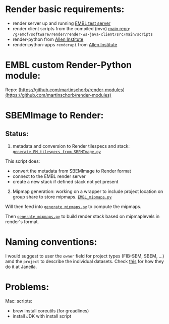 
# Render basic requirements:


- render server up and running [EMBL test server](http://pc-emcf-16.embl.de)
- render client scripts from the compiled (mvn) [main repo](https://github.com/saalfeldlab/render): `/g/emcf/software/render/render-ws-java-client/src/main/scripts`
- render-python from [Allen Institute](https://github.com/AllenInstitute/render-python)
- render-python-apps `renderapi` from [Allen Institute](https://github.com/AllenInstitute/render-python-apps)


# EMBL custom Render-Python module:

Repo: [https://github.com/martinschorb/render-modules](https://github.com/martinschorb/render-modules)



# SBEMImage to Render:

## Status:
1. metadata and conversion to Render tilespecs and stack: [`generate_EM_tilespecs_from_SBEMImage.py`](https://github.com/martinschorb/render-modules/blob/master/rendermodules/dataimport/generate_EM_tilespecs_from_SBEMImage.py)

This script does:
- convert the metadata from SBEMImage to Render format
- connect to the EMBL render server
- create a new stack if defined stack not yet present

2. Mipmap generation: working on a wrapper to include project location on group share to store mipmaps. [`EMBL_mipmaps.py`](https://github.com/martinschorb/render-modules/blob/master/rendermodules/dataimport/EMBL_mipmaps.py)

Will then feed into [`generate_mipmaps.py`](https://github.com/martinschorb/render-modules/blob/master/rendermodules/dataimport/generate_mipmaps.py) to compute the mipmaps.

Then [`generate_mipmaps.py`](https://github.com/martinschorb/render-modules/blob/master/rendermodules/dataimport/apply_mipmaps_to_render.py) to build render stack based on mipmaplevels in render's format.



# Naming conventions:

I would suggest to user the `owner` field for project types (FIB-SEM, SBEM, ...) amd the `project` to describe the individual datasets. Check [this](https://github.com/saalfeldlab/render/issues/106) for how they do it at Janeila.

# Problems:

Mac: scripts:
- brew install coreutils (for greadlines)
- install JDK with install script
